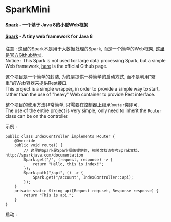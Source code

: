 # SparkMini

#### [Spark][1] - 一个基于 Java 8的小型Web框架
#### [Spark][1] - A tiny web framework for Java 8


注意 : 这里的Spark不是用于大数据处理的Spark, 而是一个简单的Web框架, [这里是官方Github地址][1].  
Notice : This Spark is not used for large data processing Spark, but a simple Web framework, [here][1] is the official Github page.  

这个项目是一个简单的封装, 为的是提供一种简单的启动方式, 而不是利用"繁重"的Web容器来提供Rest接口.  
This project is a simple wrapper, in order to provide a simple way to start, rather than the use of "heavy" Web container to provide Rest interface.  

整个项目的使用方法非常简单, 只需要在控制器上继承```Router```类即可.  
   The use of the entire project is very simple, only need to inherit the ```Router``` class can be on the controller.

示例 :
```
public class IndexController implements Router {
   	@Override
   	public void route() {
		// 这里的Spark是Spark框架提供的, 相关文档请参考Sprak文档. http://sparkjava.com/documentation
		Spark.get("/", (request, response) -> {
   			return "Hello, this is index!";
   		});
   		Spark.path("/api", () -> {
   			Spark.get("/account", IndexController::api);
   		});
   	}
   	private static String api(Request requset, Response response) {
   		return "This is api.";
   	}
}
```
启动 :
```
```

[1]: https://github.com/perwendel/spark
[2]: http://sparkjava.com/documentation